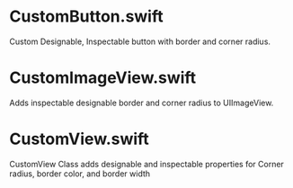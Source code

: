 # CustomButton.swift
Custom Designable, Inspectable button with border and corner radius.

# CustomImageView.swift
Adds inspectable designable border and corner radius to UIImageView.

# CustomView.swift
CustomView Class adds designable and inspectable properties for Corner radius, border color, and border width 
